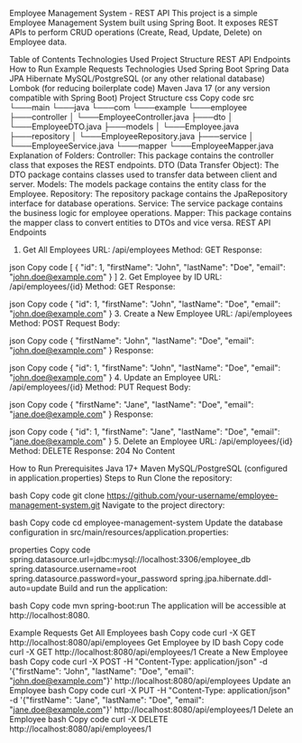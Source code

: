 Employee Management System - REST API
This project is a simple Employee Management System built using Spring Boot. It exposes REST APIs to perform CRUD operations (Create, Read, Update, Delete) on Employee data.

Table of Contents
Technologies Used
Project Structure
REST API Endpoints
How to Run
Example Requests
Technologies Used
Spring Boot
Spring Data JPA
Hibernate
MySQL/PostgreSQL (or any other relational database)
Lombok (for reducing boilerplate code)
Maven
Java 17 (or any version compatible with Spring Boot)
Project Structure
css
Copy code
src
└───main
    └───java
        └───com
            └───example
                └───employee
                    ├───controller
                    │   └───EmployeeController.java
                    ├───dto
                    │   └───EmployeeDTO.java
                    ├───models
                    │   └───Employee.java
                    ├───repository
                    │   └───EmployeeRepository.java
                    ├───service
                    │   └───EmployeeService.java
                    └───mapper
                        └───EmployeeMapper.java
Explanation of Folders:
Controller: This package contains the controller class that exposes the REST endpoints.
DTO (Data Transfer Object): The DTO package contains classes used to transfer data between client and server.
Models: The models package contains the entity class for the Employee.
Repository: The repository package contains the JpaRepository interface for database operations.
Service: The service package contains the business logic for employee operations.
Mapper: This package contains the mapper class to convert entities to DTOs and vice versa.
REST API Endpoints
1. Get All Employees
URL: /api/employees
Method: GET
Response:

json
Copy code
[
  {
    "id": 1,
    "firstName": "John",
    "lastName": "Doe",
    "email": "john.doe@example.com"
  }
]
2. Get Employee by ID
URL: /api/employees/{id}
Method: GET
Response:

json
Copy code
{
  "id": 1,
  "firstName": "John",
  "lastName": "Doe",
  "email": "john.doe@example.com"
}
3. Create a New Employee
URL: /api/employees
Method: POST
Request Body:

json
Copy code
{
  "firstName": "John",
  "lastName": "Doe",
  "email": "john.doe@example.com"
}
Response:

json
Copy code
{
  "id": 1,
  "firstName": "John",
  "lastName": "Doe",
  "email": "john.doe@example.com"
}
4. Update an Employee
URL: /api/employees/{id}
Method: PUT
Request Body:

json
Copy code
{
  "firstName": "Jane",
  "lastName": "Doe",
  "email": "jane.doe@example.com"
}
Response:

json
Copy code
{
  "id": 1,
  "firstName": "Jane",
  "lastName": "Doe",
  "email": "jane.doe@example.com"
}
5. Delete an Employee
URL: /api/employees/{id}
Method: DELETE
Response: 204 No Content

How to Run
Prerequisites
Java 17+
Maven
MySQL/PostgreSQL (configured in application.properties)
Steps to Run
Clone the repository:

bash
Copy code
git clone https://github.com/your-username/employee-management-system.git
Navigate to the project directory:

bash
Copy code
cd employee-management-system
Update the database configuration in src/main/resources/application.properties:

properties
Copy code
spring.datasource.url=jdbc:mysql://localhost:3306/employee_db
spring.datasource.username=root
spring.datasource.password=your_password
spring.jpa.hibernate.ddl-auto=update
Build and run the application:

bash
Copy code
mvn spring-boot:run
The application will be accessible at http://localhost:8080.

Example Requests
Get All Employees
bash
Copy code
curl -X GET http://localhost:8080/api/employees
Get Employee by ID
bash
Copy code
curl -X GET http://localhost:8080/api/employees/1
Create a New Employee
bash
Copy code
curl -X POST -H "Content-Type: application/json" -d '{"firstName": "John", "lastName": "Doe", "email": "john.doe@example.com"}' http://localhost:8080/api/employees
Update an Employee
bash
Copy code
curl -X PUT -H "Content-Type: application/json" -d '{"firstName": "Jane", "lastName": "Doe", "email": "jane.doe@example.com"}' http://localhost:8080/api/employees/1
Delete an Employee
bash
Copy code
curl -X DELETE http://localhost:8080/api/employees/1
